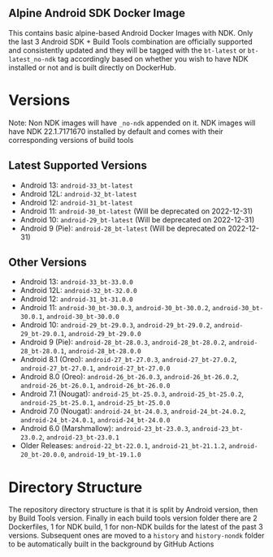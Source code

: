Alpine Android SDK Docker Image
---
This contains basic alpine-based Android Docker Images with NDK. Only the last 3 Android SDK + Build Tools combination are officially supported and consistently updated and they will be tagged with the `bt-latest` or `bt-latest_no-ndk` tag accordingly based on whether you wish to have NDK installed or not and is built directly on DockerHub.

# Versions
Note: Non NDK images will have `_no-ndk` appended on it. NDK images will have NDK 22.1.7171670 installed by default and comes with their corresponding versions of build tools

## Latest Supported Versions
* Android 13: `android-33_bt-latest` 
* Android 12L: `android-32_bt-latest`
* Android 12: `android-31_bt-latest`
* Android 11: `android-30_bt-latest` (Will be deprecated on 2022-12-31)   
* Android 10: `android-29_bt-latest` (Will be deprecated on 2022-12-31)  
* Android 9 (Pie): `android-28_bt-latest` (Will be deprecated on 2022-12-31)  

## Other Versions
* Android 13: `android-33_bt-33.0.0`
* Android 12L: `android-32_bt-32.0.0`
* Android 12: `android-31_bt-31.0.0`
* Android 11: `android-30_bt-30.0.3`, `android-30_bt-30.0.2`, `android-30_bt-30.0.1`, `android-30_bt-30.0.0`
* Android 10: `android-29_bt-29.0.3`, `android-29_bt-29.0.2`, `android-29_bt-29.0.1`, `android-29_bt-29.0.0`
* Android 9 (Pie): `android-28_bt-28.0.3`, `android-28_bt-28.0.2`, `android-28_bt-28.0.1`, `android-28_bt-28.0.0`
* Android 8.1 (Oreo): `android-27_bt-27.0.3`, `android-27_bt-27.0.2`, `android-27_bt-27.0.1`, `android-27_bt-27.0.0`
* Android 8.0 (Oreo): `android-26_bt-26.0.3`, `android-26_bt-26.0.2`, `android-26_bt-26.0.1`, `android-26_bt-26.0.0`
* Android 7.1 (Nougat): `android-25_bt-25.0.3`, `android-25_bt-25.0.2`, `android-25_bt-25.0.1`, `android-25_bt-25.0.0`
* Android 7.0 (Nougat): `android-24_bt-24.0.3`, `android-24_bt-24.0.2`, `android-24_bt-24.0.1`, `android-24_bt-24.0.0`
* Android 6.0 (Marshmallow): `android-23_bt-23.0.3`, `android-23_bt-23.0.2`, `android-23_bt-23.0.1`
* Older Releases: `android-22_bt-22.0.1`, `android-21_bt-21.1.2`, `android-20_bt-20.0.0`, `android-19_bt-19.1.0`


# Directory Structure
The repository directory structure is that it is split by Android version, then by Build Tools version. Finally in each build tools version folder there are 2 Dockerfiles, 1 for NDK build, 1 for non-NDK builds for the latest of the past 3 versions. Subsequent ones are moved to a `history` and `history-nondk` folder to be automatically built in the background by GitHub Actions
